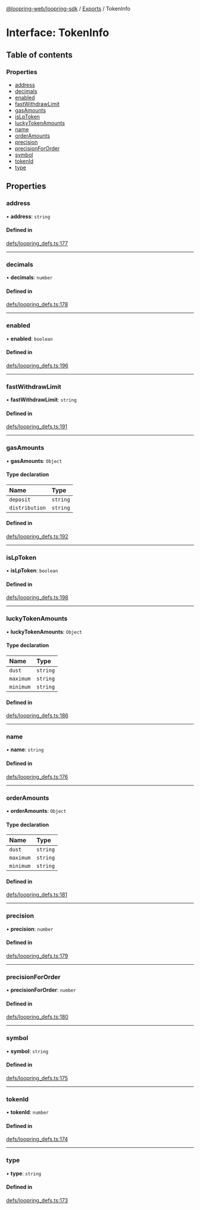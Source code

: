 [@loopring-web/loopring-sdk](../README.md) / [Exports](../modules.md) / TokenInfo

# Interface: TokenInfo

## Table of contents

### Properties

- [address](TokenInfo.md#address)
- [decimals](TokenInfo.md#decimals)
- [enabled](TokenInfo.md#enabled)
- [fastWithdrawLimit](TokenInfo.md#fastwithdrawlimit)
- [gasAmounts](TokenInfo.md#gasamounts)
- [isLpToken](TokenInfo.md#islptoken)
- [luckyTokenAmounts](TokenInfo.md#luckytokenamounts)
- [name](TokenInfo.md#name)
- [orderAmounts](TokenInfo.md#orderamounts)
- [precision](TokenInfo.md#precision)
- [precisionForOrder](TokenInfo.md#precisionfororder)
- [symbol](TokenInfo.md#symbol)
- [tokenId](TokenInfo.md#tokenid)
- [type](TokenInfo.md#type)

## Properties

### address

• **address**: `string`

#### Defined in

[defs/loopring_defs.ts:177](https://github.com/Loopring/loopring_sdk/blob/538bd47/src/defs/loopring_defs.ts#L177)

___

### decimals

• **decimals**: `number`

#### Defined in

[defs/loopring_defs.ts:178](https://github.com/Loopring/loopring_sdk/blob/538bd47/src/defs/loopring_defs.ts#L178)

___

### enabled

• **enabled**: `boolean`

#### Defined in

[defs/loopring_defs.ts:196](https://github.com/Loopring/loopring_sdk/blob/538bd47/src/defs/loopring_defs.ts#L196)

___

### fastWithdrawLimit

• **fastWithdrawLimit**: `string`

#### Defined in

[defs/loopring_defs.ts:191](https://github.com/Loopring/loopring_sdk/blob/538bd47/src/defs/loopring_defs.ts#L191)

___

### gasAmounts

• **gasAmounts**: `Object`

#### Type declaration

| Name | Type |
| :------ | :------ |
| `deposit` | `string` |
| `distribution` | `string` |

#### Defined in

[defs/loopring_defs.ts:192](https://github.com/Loopring/loopring_sdk/blob/538bd47/src/defs/loopring_defs.ts#L192)

___

### isLpToken

• **isLpToken**: `boolean`

#### Defined in

[defs/loopring_defs.ts:198](https://github.com/Loopring/loopring_sdk/blob/538bd47/src/defs/loopring_defs.ts#L198)

___

### luckyTokenAmounts

• **luckyTokenAmounts**: `Object`

#### Type declaration

| Name | Type |
| :------ | :------ |
| `dust` | `string` |
| `maximum` | `string` |
| `minimum` | `string` |

#### Defined in

[defs/loopring_defs.ts:186](https://github.com/Loopring/loopring_sdk/blob/538bd47/src/defs/loopring_defs.ts#L186)

___

### name

• **name**: `string`

#### Defined in

[defs/loopring_defs.ts:176](https://github.com/Loopring/loopring_sdk/blob/538bd47/src/defs/loopring_defs.ts#L176)

___

### orderAmounts

• **orderAmounts**: `Object`

#### Type declaration

| Name | Type |
| :------ | :------ |
| `dust` | `string` |
| `maximum` | `string` |
| `minimum` | `string` |

#### Defined in

[defs/loopring_defs.ts:181](https://github.com/Loopring/loopring_sdk/blob/538bd47/src/defs/loopring_defs.ts#L181)

___

### precision

• **precision**: `number`

#### Defined in

[defs/loopring_defs.ts:179](https://github.com/Loopring/loopring_sdk/blob/538bd47/src/defs/loopring_defs.ts#L179)

___

### precisionForOrder

• **precisionForOrder**: `number`

#### Defined in

[defs/loopring_defs.ts:180](https://github.com/Loopring/loopring_sdk/blob/538bd47/src/defs/loopring_defs.ts#L180)

___

### symbol

• **symbol**: `string`

#### Defined in

[defs/loopring_defs.ts:175](https://github.com/Loopring/loopring_sdk/blob/538bd47/src/defs/loopring_defs.ts#L175)

___

### tokenId

• **tokenId**: `number`

#### Defined in

[defs/loopring_defs.ts:174](https://github.com/Loopring/loopring_sdk/blob/538bd47/src/defs/loopring_defs.ts#L174)

___

### type

• **type**: `string`

#### Defined in

[defs/loopring_defs.ts:173](https://github.com/Loopring/loopring_sdk/blob/538bd47/src/defs/loopring_defs.ts#L173)
